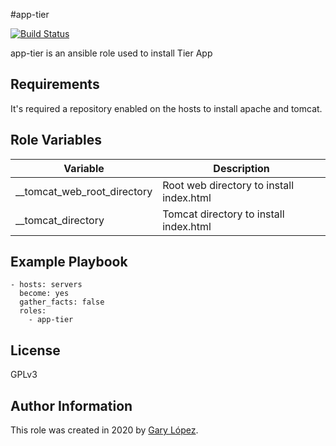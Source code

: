 #app-tier

[![Build Status](https://travis-ci.org/joemccann/dillinger.svg?branch=master)](https://travis-ci.org/joemccann/dillinger)

app-tier is an ansible role used to install Tier App

Requirements
------------
It's required a repository enabled on the hosts to install apache and tomcat.

Role Variables
--------------
| Variable | Description |
| ------ | ------ |
| __tomcat_web_root_directory | Root web directory to install index.html  |
| __tomcat_directory | Tomcat directory to install index.html  |

Example Playbook
----------------
    - hosts: servers
	  become: yes
	  gather_facts: false
      roles:
        - app-tier

License
-------
GPLv3

Author Information
------------------
This role was created in 2020 by [Gary López](https://github.com/gglm92 "Gary López").
